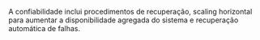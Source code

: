 A confiabilidade inclui procedimentos de recuperação, scaling horizontal para aumentar a disponibilidade agregada do sistema e recuperação automática de falhas.